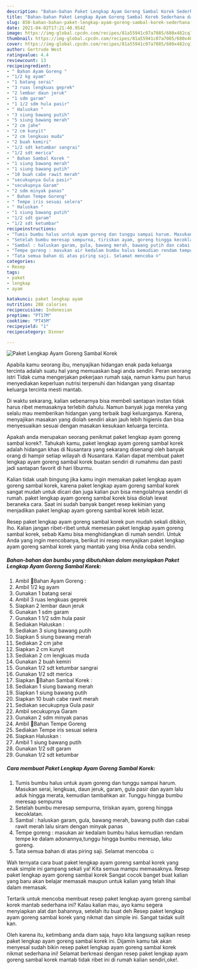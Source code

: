 ```yaml
---
description: "Bahan-bahan Paket Lengkap Ayam Goreng Sambal Korek Sederhana dan Mudah Dibuat"
title: "Bahan-bahan Paket Lengkap Ayam Goreng Sambal Korek Sederhana dan Mudah Dibuat"
slug: 850-bahan-bahan-paket-lengkap-ayam-goreng-sambal-korek-sederhana-dan-mudah-dibuat
date: 2021-04-02T17:21:40.954Z
image: https://img-global.cpcdn.com/recipes/81a55941c07a7085/680x482cq70/paket-lengkap-ayam-goreng-sambal-korek-foto-resep-utama.jpg
thumbnail: https://img-global.cpcdn.com/recipes/81a55941c07a7085/680x482cq70/paket-lengkap-ayam-goreng-sambal-korek-foto-resep-utama.jpg
cover: https://img-global.cpcdn.com/recipes/81a55941c07a7085/680x482cq70/paket-lengkap-ayam-goreng-sambal-korek-foto-resep-utama.jpg
author: Gertrude West
ratingvalue: 4.4
reviewcount: 13
recipeingredient:
- " Bahan Ayam Goreng "
- "1/2 kg ayam"
- "1 batang serai"
- "3 ruas lengkuas geprek"
- "2 lembar daun jeruk"
- "1 sdm garam"
- "1 1/2 sdm hula pasir"
- " Haluskan "
- "3 siung bawang putih"
- "5 siung bawang merah"
- "2 cm jahe"
- "2 cm kunyit"
- "2 cm lengkuas muda"
- "2 buah kemiri"
- "1/2 sdt ketumbar sangrai"
- "1/2 sdt merica"
- " Bahan Sambal Korek "
- "1 siung bawang merah"
- "1 siung bawang putih"
- "10 buah cabe rawit merah"
- "secukupnya Gula pasir"
- "secukupnya Garam"
- "2 sdm minyak panas"
- " Bahan Tempe Goreng"
- " Tempe iris sesuai selera"
- " Haluskan "
- "1 siung bawang putih"
- "1/2 sdt garam"
- "1/2 sdt ketumbar"
recipeinstructions:
- "Tumis bumbu halus untuk ayam goreng dan tunggu sampai harum. Masukan serai, lengkuas, daun jeruk, garam, gula pasir dan ayam lalu aduk hingga merata, kemudian tambahkan air. Tunggu hingga bumbu meresap sempurna"
- "Setelah bumbu meresap sempurna, tiriskan ayam, goreng hingga kecoklatan."
- "Sambal : haluskan garam, gula, bawang merah, bawang putih dan cabai rawit merah lalu siram dengan minyak panas"
- "Tempe goreng : masukan air kedalam bumbu halus kemudian rendam tempe ke dalam adonannya,tunggu hingga bumbu meresap, laku goreng."
- "Tata semua bahan di atas piring saji. Selamat mencoba ☺"
categories:
- Resep
tags:
- paket
- lengkap
- ayam

katakunci: paket lengkap ayam 
nutrition: 288 calories
recipecuisine: Indonesian
preptime: "PT17M"
cooktime: "PT45M"
recipeyield: "1"
recipecategory: Dinner

---
```



![Paket Lengkap Ayam Goreng Sambal Korek](https://img-global.cpcdn.com/recipes/81a55941c07a7085/680x482cq70/paket-lengkap-ayam-goreng-sambal-korek-foto-resep-utama.jpg)

Apabila kamu seorang ibu, menyajikan hidangan enak pada keluarga tercinta adalah suatu hal yang memuaskan bagi anda sendiri. Peran seorang istri Tidak cuma mengerjakan pekerjaan rumah saja, namun kamu pun harus menyediakan keperluan nutrisi terpenuhi dan hidangan yang disantap keluarga tercinta mesti mantab.

Di waktu  sekarang, kalian sebenarnya bisa membeli santapan instan tidak harus ribet memasaknya terlebih dahulu. Namun banyak juga mereka yang selalu mau memberikan hidangan yang terbaik bagi keluarganya. Karena, menyajikan masakan yang diolah sendiri akan jauh lebih higienis dan bisa menyesuaikan sesuai dengan masakan kesukaan keluarga tercinta. 



Apakah anda merupakan seorang penikmat paket lengkap ayam goreng sambal korek?. Tahukah kamu, paket lengkap ayam goreng sambal korek adalah hidangan khas di Nusantara yang sekarang disenangi oleh banyak orang di hampir setiap wilayah di Nusantara. Kalian dapat membuat paket lengkap ayam goreng sambal korek buatan sendiri di rumahmu dan pasti jadi santapan favorit di hari liburmu.

Kalian tidak usah bingung jika kamu ingin memakan paket lengkap ayam goreng sambal korek, karena paket lengkap ayam goreng sambal korek sangat mudah untuk dicari dan juga kalian pun bisa mengolahnya sendiri di rumah. paket lengkap ayam goreng sambal korek bisa diolah lewat beraneka cara. Saat ini sudah banyak banget resep kekinian yang menjadikan paket lengkap ayam goreng sambal korek lebih lezat.

Resep paket lengkap ayam goreng sambal korek pun mudah sekali dibikin, lho. Kalian jangan ribet-ribet untuk memesan paket lengkap ayam goreng sambal korek, sebab Kamu bisa menghidangkan di rumah sendiri. Untuk Anda yang ingin mencobanya, berikut ini resep menyajikan paket lengkap ayam goreng sambal korek yang mantab yang bisa Anda coba sendiri.

<!--inarticleads1-->

##### Bahan-bahan dan bumbu yang dibutuhkan dalam menyiapkan Paket Lengkap Ayam Goreng Sambal Korek:

1. Ambil  🐔Bahan Ayam Goreng :
1. Ambil 1/2 kg ayam
1. Gunakan 1 batang serai
1. Ambil 3 ruas lengkuas geprek
1. Siapkan 2 lembar daun jeruk
1. Gunakan 1 sdm garam
1. Gunakan 1 1/2 sdm hula pasir
1. Sediakan  Haluskan :
1. Sediakan 3 siung bawang putih
1. Siapkan 5 siung bawang merah
1. Sediakan 2 cm jahe
1. Siapkan 2 cm kunyit
1. Sediakan 2 cm lengkuas muda
1. Gunakan 2 buah kemiri
1. Gunakan 1/2 sdt ketumbar sangrai
1. Gunakan 1/2 sdt merica
1. Siapkan  🍛Bahan Sambal Korek :
1. Sediakan 1 siung bawang merah
1. Siapkan 1 siung bawang putih
1. Siapkan 10 buah cabe rawit merah
1. Sediakan secukupnya Gula pasir
1. Ambil secukupnya Garam
1. Gunakan 2 sdm minyak panas
1. Ambil  🌰Bahan Tempe Goreng
1. Sediakan  Tempe iris sesuai selera
1. Siapkan  Haluskan :
1. Ambil 1 siung bawang putih
1. Gunakan 1/2 sdt garam
1. Gunakan 1/2 sdt ketumbar




<!--inarticleads2-->

##### Cara membuat Paket Lengkap Ayam Goreng Sambal Korek:

1. Tumis bumbu halus untuk ayam goreng dan tunggu sampai harum. Masukan serai, lengkuas, daun jeruk, garam, gula pasir dan ayam lalu aduk hingga merata, kemudian tambahkan air. Tunggu hingga bumbu meresap sempurna
1. Setelah bumbu meresap sempurna, tiriskan ayam, goreng hingga kecoklatan.
1. Sambal : haluskan garam, gula, bawang merah, bawang putih dan cabai rawit merah lalu siram dengan minyak panas
1. Tempe goreng : masukan air kedalam bumbu halus kemudian rendam tempe ke dalam adonannya,tunggu hingga bumbu meresap, laku goreng.
1. Tata semua bahan di atas piring saji. Selamat mencoba ☺




Wah ternyata cara buat paket lengkap ayam goreng sambal korek yang enak simple ini gampang sekali ya! Kita semua mampu memasaknya. Resep paket lengkap ayam goreng sambal korek Sangat cocok banget buat kalian yang baru akan belajar memasak maupun untuk kalian yang telah lihai dalam memasak.

Tertarik untuk mencoba membuat resep paket lengkap ayam goreng sambal korek mantab sederhana ini? Kalau kalian mau, ayo kamu segera menyiapkan alat dan bahannya, setelah itu buat deh Resep paket lengkap ayam goreng sambal korek yang nikmat dan simple ini. Sangat taidak sulit kan. 

Oleh karena itu, ketimbang anda diam saja, hayo kita langsung sajikan resep paket lengkap ayam goreng sambal korek ini. Dijamin kamu tak akan menyesal sudah bikin resep paket lengkap ayam goreng sambal korek nikmat sederhana ini! Selamat berkreasi dengan resep paket lengkap ayam goreng sambal korek mantab tidak ribet ini di rumah kalian sendiri,oke!.


